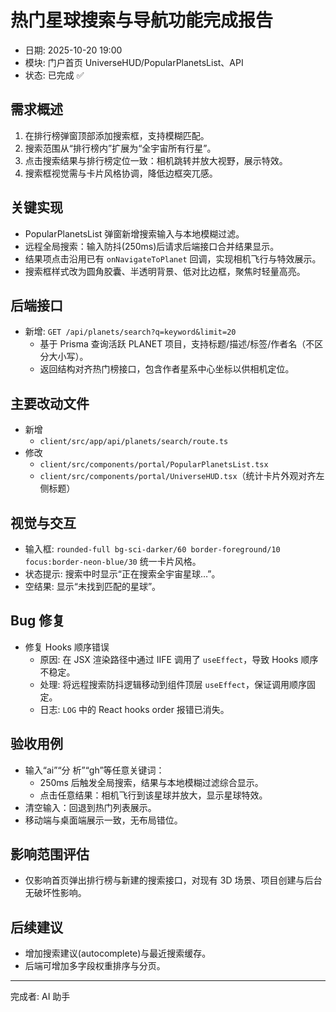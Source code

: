 # 热门星球搜索与导航功能完成报告

- 日期: 2025-10-20 19:00
- 模块: 门户首页 UniverseHUD/PopularPlanetsList、API
- 状态: 已完成 ✅

## 需求概述
1) 在排行榜弹窗顶部添加搜索框，支持模糊匹配。
2) 搜索范围从“排行榜内”扩展为“全宇宙所有行星”。
3) 点击搜索结果与排行榜定位一致：相机跳转并放大视野，展示特效。
4) 搜索框视觉需与卡片风格协调，降低边框突兀感。

## 关键实现
- PopularPlanetsList 弹窗新增搜索输入与本地模糊过滤。
- 远程全局搜索：输入防抖(250ms)后请求后端接口合并结果显示。
- 结果项点击沿用已有 `onNavigateToPlanet` 回调，实现相机飞行与特效展示。
- 搜索框样式改为圆角胶囊、半透明背景、低对比边框，聚焦时轻量高亮。

## 后端接口
- 新增: `GET /api/planets/search?q=keyword&limit=20`
  - 基于 Prisma 查询活跃 PLANET 项目，支持标题/描述/标签/作者名（不区分大小写）。
  - 返回结构对齐热门榜接口，包含作者星系中心坐标以供相机定位。

## 主要改动文件
- 新增
  - `client/src/app/api/planets/search/route.ts`
- 修改
  - `client/src/components/portal/PopularPlanetsList.tsx`
  - `client/src/components/portal/UniverseHUD.tsx`（统计卡片外观对齐左侧标题）

## 视觉与交互
- 输入框: `rounded-full bg-sci-darker/60 border-foreground/10 focus:border-neon-blue/30` 统一卡片风格。
- 状态提示: 搜索中时显示“正在搜索全宇宙星球…”。
- 空结果: 显示“未找到匹配的星球”。

## Bug 修复
- 修复 Hooks 顺序错误
  - 原因: 在 JSX 渲染路径中通过 IIFE 调用了 `useEffect`，导致 Hooks 顺序不稳定。
  - 处理: 将远程搜索防抖逻辑移动到组件顶层 `useEffect`，保证调用顺序固定。
  - 日志: `LOG` 中的 React hooks order 报错已消失。

## 验收用例
- 输入“ai”“分 析”“gh”等任意关键词：
  - 250ms 后触发全局搜索，结果与本地模糊过滤综合显示。
  - 点击任意结果：相机飞行到该星球并放大，显示星球特效。
- 清空输入：回退到热门列表展示。
- 移动端与桌面端展示一致，无布局错位。

## 影响范围评估
- 仅影响首页弹出排行榜与新建的搜索接口，对现有 3D 场景、项目创建与后台无破坏性影响。

## 后续建议
- 增加搜索建议(autocomplete)与最近搜索缓存。
- 后端可增加多字段权重排序与分页。

---
完成者: AI 助手
